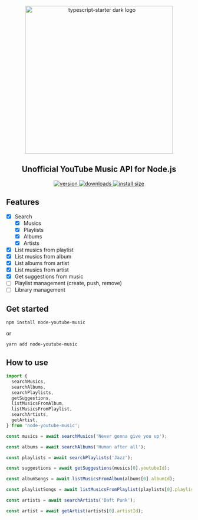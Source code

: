 <p align="center">
    <img width="400" alt="typescript-starter dark logo" src="https://user-images.githubusercontent.com/16015833/103463862-d9ee3200-4d2f-11eb-96d2-e02f5a5c9637.png" style="max-width:100%;">

<h2 align="center">
    Unofficial YouTube Music API for Node.js
</h2>

<p align="center">
  <a href="https://www.npmjs.com/package/node-youtube-music">
    <img src="https://img.shields.io/npm/v/node-youtube-music.svg" alt="version" />
  </a>
  <a href="https://npmjs.org/package/node-youtube-music">
    <img src="https://img.shields.io/npm/dm/node-youtube-music.svg" alt="downloads" />
  </a>
   <a href="https://packagephobia.now.sh/result?p=node-youtube-music">
    <img src="https://packagephobia.now.sh/badge?p=node-youtube-music" alt="install size" />
  </a>
</p>

## Features

- [x] Search
  - [x] Musics
  - [x] Playlists
  - [x] Albums
  - [x] Artists
- [x] List musics from playlist
- [x] List musics from album
- [x] List albums from artist
- [x] List musics from artist
- [x] Get suggestions from music
- [ ] Playlist management (create, push, remove)
- [ ] Library management

## Get started

```shell
npm install node-youtube-music
```

or

```shell
yarn add node-youtube-music
```

## How to use

```ts
import {
  searchMusics,
  searchAlbums,
  searchPlaylists,
  getSuggestions,
  listMusicsFromAlbum,
  listMusicsFromPlaylist,
  searchArtists,
  getArtist,
} from 'node-youtube-music';

const musics = await searchMusics('Never gonna give you up');

const albums = await searchAlbums('Human after all');

const playlists = await searchPlaylists('Jazz');

const suggestions = await getSuggestions(musics[0].youtubeId);

const albumSongs = await listMusicsFromAlbum(albums[0].albumId);

const playlistSongs = await listMusicsFromPlaylist(playlists[0].playlistId);

const artists = await searchArtists('Daft Punk');

const artist = await getArtist(artists[0].artistId);
```
